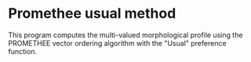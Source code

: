 # Promethee usual method

This program computes the multi-valued morphological profile using the PROMETHEE vector ordering algorithm with the "Usual" preference function.
